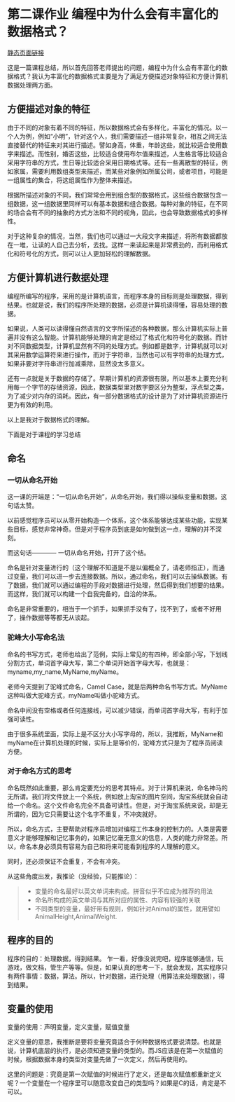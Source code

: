 # 第二课作业 编程中为什么会有丰富化的数据格式？

[静态页面链接](https://cloudyview.github.io/learning-javascript/)

这是一篇课程总结，所以首先回答老师提出的问题，编程中为什么会有丰富化的数据格式？我认为丰富化的数据格式主要是为了满足方便描述对象特征和方便计算机数据处理两方面。

## 方便描述对象的特征
由于不同的对象有着不同的特征，所以数据格式会有多样化，丰富化的情况。以一个人为例，例如“小明”，针对这个人，我们需要描述一组非常复杂，相互之间无法直接替代的特征来对其进行描述。譬如身高，体重，年龄这些，就比较适合使用数字来描述。而性别，婚否这些，比较适合使用布尔值来描述，人生格言等比较适合采用字符串的方式，生日等比较适合采用日期格式等。还有一些离散型的特征，例如家属，需要利用数组类型来描述，而某些对象例如所属公司，或者项目，可能是一组属性的集合，将这组属性作为整体来描述。

根据所描述对象的不同，我们常常会用到组合型的数据格式，这些组合数据包含一组数据，这一组数据里同样可以有基本数据和组合数据。每种对象的特征，在不同的场合会有不同的抽象的方式方法和不同的视角，因此，也会导致数据格式的多样性。

对于这种复杂的情况，当然，我们也可以通过一大段文字来描述，将所有数据都放在一堆，让读的人自己去分析，去找。这样一来读起来是非常费劲的，而利用格式化和符号化的方式，则可以让人更加轻松的理解数据。

## 方便计算机进行数据处理
编程所编写的程序，采用的是计算机语言，而程序本身的目标则是处理数据，得到结果。也就是说，我们的程序所处理的数据，必须是计算机读得懂，容易处理的数据。

如果说，人类可以读得懂自然语言的文字所描述的各种数据，那么计算机实际上普遍并没有这么智能。计算机能够处理的肯定是经过了格式化和符号化的数据。而针对不同数据类型，计算机显然有不同的处理方式。例如都是数字，计算机就可以对其采用数学运算符来进行操作，而对于字符串，当然也可以有字符串的处理方式，如果非要对字符串进行加减乘除，显然没太多意义。

还有一点就是关于数据的存储了。早期计算机的资源很有限，所以基本上要充分利用每一个字节的存储资源，因此，数据类型里对数字要区分为整型，浮点型之类，为了减少对内存的消耗。因此，有一部分数据格式的设计是为了对计算机资源进行更为有效的利用。

以上是我对于数据格式的理解。


下面是对于课程的学习总结

## 命名

### 一切从命名开始
这一课的开端是：“一切从命名开始”，从命名开始，我们得以操纵变量和数据。这句话太赞。

以前感觉程序员可以从零开始构造一个体系，这个体系能够达成某些功能，实现某些目标，感觉非常神奇。但是对于程序员到底是如何做到这一点，理解的并不深刻。

而这句话———— 一切从命名开始，打开了这个结。

命名是针对变量进行的（这个理解不知道是不是以偏概全了，请老师指正），而通过变量，我们可以进一步去连接数据。所以，通过命名，我们可以去操纵数据。有了数据，我们就可以通过编程的手段对数据进行处理，然后得到我们想要的结果。而这样，我们就可以构建一个自我完备的，自洽的体系。

命名是非常重要的，相当于一个抓手，如果抓手没有了，找不到了，或者不好用了，操作数据等等都无从谈起。

### 驼峰大小写命名法
命名的书写方式，老师也给出了范例，实际上常见的有四种，即全部小写，下划线分割方式，单词首字母大写，第二个单词开始首字母大写，也就是：myname,my_name,MyName,myName。

老师今天提到了驼峰式命名，Camel Case，就是后两种命名书写方式。MyName这种叫做大驼峰方式，myName叫做小驼峰方式。

命名中间没有空格或者任何连接线，可以减少错误，而单词首字母大写，有利于加强可读性。

由于很多系统里面，实际上是不区分大小写字母的，所以，我推断，MyName和myName在计算机处理的时候，实际上是等价的，驼峰方式只是为了程序员阅读方便。

### 对于命名方式的思考
命名既然如此重要，那么肯定要充分的思考其特点。对于计算机来说，命名神马的无所谓。我们将文件放上一个系统，例如放上淘宝的图片空间，淘宝系统就会自动给一个命名。这个文件命名完全不具备可读性。但是，对于淘宝系统来说，却是无所谓的，因为它只需要让这个名字不重复，不冲突就好。

所以，命名方式，主要帮助对程序员增加对编程工作本身的控制力的。人类是需要意义才能够理解和记忆事务的，如果记忆毫无意义的信息，人类的能力非常差。所以，命名本身必须具有容易为自己和将来可能看到程序的人理解的意义。

同时，还必须保证不会重复，不会有冲突。

从这些角度出发，我推论（没经验，只能推论）：
> - 变量的命名最好以英文单词来构成。拼音似乎不应成为推荐的用法 
> - 命名所构成的英文单词与其所对应的属性、内容有较强的关联
> - 不同类型的变量，最好带有规则，例如针对Animal的属性，就用譬如AnimalHeight,AnimalWeight.

## 程序的目的
程序的目的：处理数据，得到结果。
乍一看，好像没说完吧，程序能够通信，玩游戏，做文档，管生产等等。但是，如果认真的思考一下，就会发现，其实程序只有两件事情：数据，算法。所以，针对数据，进行处理（用算法来处理数据），得到结果。

## 变量的使用

变量的使用：声明变量，定义变量，赋值变量

定义变量的意思，我推断是要将变量究竟适合于何种数据格式要说清楚。也就是说，计算机底层的执行，是必须知道变量的类型的。而JS应该是在第一次赋值的时候，根据数据本身的类型对变量先做了一次定义，然后再使用的。

这里的问题是：究竟是第一次赋值的时候进行了定义，还是每次赋值都重新定义呢？一个变量在一个程序里可以随意改变自己的类型吗？如果是C的话，肯定是不可以。

